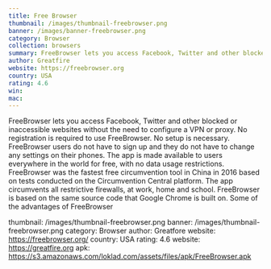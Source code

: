 ```yaml
---
title: Free Browser
thumbnail: /images/thumbnail-freebrowser.png
banner: /images/banner-freebrowser.png
category: Browser
collection: browsers
summary: FreeBrowser lets you access Facebook, Twitter and other blocked or inaccessible websites without the need to configure a VPN or proxy.
author: Greatfire
website: https://freebrowser.org
country: USA
rating: 4.6
win: 
mac:  
---
```


FreeBrowser lets you access Facebook, Twitter and other blocked or inaccessible websites without the need to configure a VPN or proxy. No registration is required to use FreeBrowser. No setup is necessary. FreeBrowser users do not have to sign up and they do not have to change any settings on their phones. The app is made available to users everywhere in the world for free, with no data usage restrictions. FreeBrowser was the fastest free circumvention tool in China in 2016 based on tests conducted on the Circumvention Central platform. The app circumvents all restrictive firewalls, at work, home and school. FreeBrowser is based on the same source code that Google Chrome is built on. Some of the advantages of FreeBrowser

thumbnail: /images/thumbnail-freebrowser.png
banner: /images/thumbnail-freebrowser.png
category: Browser
author: Greatfore
website: https://freebrowser.org/
country: USA
rating: 4.6
website: https://greatfire.org
apk: https://s3.amazonaws.com/loklad.com/assets/files/apk/FreeBrowser.apk